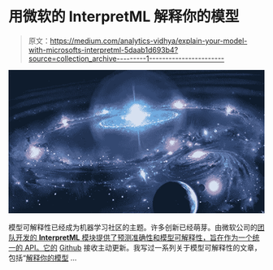 # 用微软的 InterpretML 解释你的模型

> 原文：<https://medium.com/analytics-vidhya/explain-your-model-with-microsofts-interpretml-5daab1d693b4?source=collection_archive---------1----------------------->

![](img/c5c7cf3e35369625deb312523bdb59c5.png)

模型可解释性已经成为机器学习社区的主题。许多创新已经萌芽。由微软公司的[团队开发的 **InterpretML** 模块提供了预测准确性和模型可解释性，旨在作为一个统一的 API。它的](https://arxiv.org/pdf/1909.09223.pdf) [Github](https://github.com/interpretml/interpret) 接收主动更新。我写过一系列关于模型可解释性的文章，包括“[解释你的模型](https://towardsdatascience.com/explain-your-model-with-the-shap-values-bc36aac4de3d) …